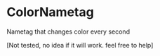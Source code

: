 # ColorNametag
Nametag that changes color every second

[Not tested, no idea if it will work. feel free to help]
